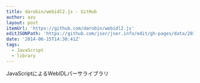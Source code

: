 ```yaml
---
title: darobin/webidl2.js · GitHub
author: azu
layout: post
itemUrl: 'https://github.com/darobin/webidl2.js'
editJSONPath: 'https://github.com/jser/jser.info/edit/gh-pages/data/2014/06/index.json'
date: '2014-06-15T14:30:41Z'
tags:
  - JavaScript
  - library
---
```

JavaScriptによるWebIDLパーサライブラリ
